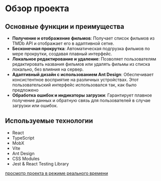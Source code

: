 # Обзор проекта

## Основные функции и преимущества

- **Получение и отображение фильмов**: Получает список фильмов из TMDb API и отображает его в адаптивной сетке.
- **Бесконечная прокрутка**: Автоматическая подгрузка фильмов по мере прокрутки, создавая плавный интерфейс.
- **Локальное редактирование и удаление**: Позволяет пользователям редактировать названия фильмов или удалять фильмы из списка локально, без влияния на сервер.
- **Адаптивный дизайн с использованием Ant Design**: Обеспечивает консистентное восприятие на различных устройствах. Этот пользовательский интерфейс использовался так, как было предложено
- **Обработка ошибок и индикаторы загрузки**: Гарантирует плавное получение данных и обратную связь для пользователей в случае загрузки или ошибок.

## Используемые технологии

- React
- TypeScript
- MobX
- Vite
- Ant Design
- CSS Modules
- Jest & React Testing Library

[просмотр проекта в режиме реального времени](https://api-testing-app.vercel.app/)
